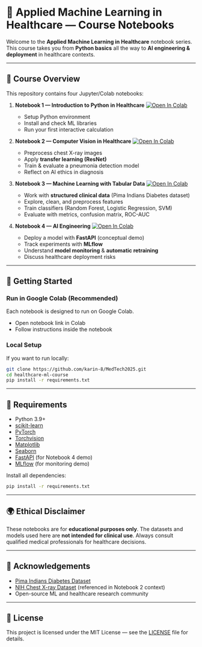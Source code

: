 # 🏥 Applied Machine Learning in Healthcare — Course Notebooks

Welcome to the **Applied Machine Learning in Healthcare** notebook series.  
This course takes you from **Python basics** all the way to **AI engineering & deployment** in healthcare contexts.

---

## 📘 Course Overview

This repository contains four Jupyter/Colab notebooks:

1. **Notebook 1 — Introduction to Python in Healthcare**  [![Open In Colab](https://colab.research.google.com/assets/colab-badge.svg)](
https://colab.research.google.com/github/karin-8/MedTech2025/blob/main/notebooks/Nb1_PyHealth.ipynb)

   - Setup Python environment  
   - Install and check ML libraries  
   - Run your first interactive calculation  

2. **Notebook 2 — Computer Vision in Healthcare**  [![Open In Colab](https://colab.research.google.com/assets/colab-badge.svg)](
https://colab.research.google.com/github/karin-8/MedTech2025/blob/main/notebooks/Nb2_PyHealth.ipynb)
   - Preprocess chest X-ray images  
   - Apply **transfer learning (ResNet)**  
   - Train & evaluate a pneumonia detection model  
   - Reflect on AI ethics in diagnosis  

3. **Notebook 3 — Machine Learning with Tabular Data**  [![Open In Colab](https://colab.research.google.com/assets/colab-badge.svg)](
https://colab.research.google.com/github/karin-8/MedTech2025/blob/main/notebooks/Nb3_PyHealth.ipynb)
   - Work with **structured clinical data** (Pima Indians Diabetes dataset)  
   - Explore, clean, and preprocess features  
   - Train classifiers (Random Forest, Logistic Regression, SVM)  
   - Evaluate with metrics, confusion matrix, ROC-AUC  

4. **Notebook 4 — AI Engineering**  [![Open In Colab](https://colab.research.google.com/assets/colab-badge.svg)](
https://colab.research.google.com/github/karin-8/MedTech2025/blob/main/notebooks/Nb4_PyHealth.ipynb)
   - Deploy a model with **FastAPI** (conceptual demo)  
   - Track experiments with **MLflow**  
   - Understand **model monitoring** & **automatic retraining**  
   - Discuss healthcare deployment risks  

---

## 🚀 Getting Started

### Run in Google Colab (Recommended)
Each notebook is designed to run on Google Colab.  
- Open notebook link in Colab  
- Follow instructions inside the notebook  

### Local Setup
If you want to run locally:
```bash
git clone https://github.com/karin-8/MedTech2025.git
cd healthcare-ml-course
pip install -r requirements.txt
````

---

## 🧰 Requirements

* Python 3.9+
* [scikit-learn](https://scikit-learn.org/)
* [PyTorch](https://pytorch.org/)
* [Torchvision](https://pytorch.org/vision/stable/index.html)
* [Matplotlib](https://matplotlib.org/)
* [Seaborn](https://seaborn.pydata.org/)
* [FastAPI](https://fastapi.tiangolo.com/) (for Notebook 4 demo)
* [MLflow](https://mlflow.org/) (for monitoring demo)

Install all dependencies:

```bash
pip install -r requirements.txt
```

---

## 🌍 Ethical Disclaimer

These notebooks are for **educational purposes only**.
The datasets and models used here are **not intended for clinical use**.
Always consult qualified medical professionals for healthcare decisions.

---

## 🙌 Acknowledgements

* [Pima Indians Diabetes Dataset](https://raw.githubusercontent.com/jbrownlee/Datasets/master/pima-indians-diabetes.names)
* [NIH Chest X-ray Dataset](https://nihcc.app.box.com/v/ChestXray-NIHCC) (referenced in Notebook 2 context)
* Open-source ML and healthcare research community

---

## 📜 License

This project is licensed under the MIT License — see the [LICENSE](LICENSE) file for details.
